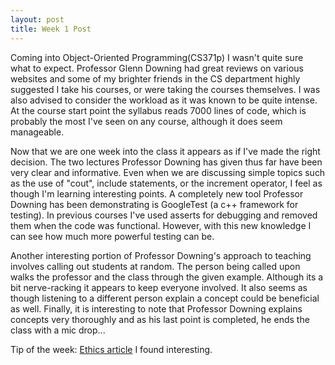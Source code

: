 ```yaml
---
layout: post
title: Week 1 Post
---
```


Coming into Object-Oriented Programming(CS371p) I wasn't quite sure what to expect. Professor Glenn Downing had great reviews on various websites and some of my brighter friends in the CS department highly suggested I take his courses, or were taking the courses themselves. I was also advised to consider the workload as it was known to be quite intense. At the course start point the syllabus reads 7000 lines of code, which is probably the most I've seen on any course, although it does seem manageable. 

Now that we are one week into the class it appears as if I've made the right decision. The two lectures Professor Downing has given thus far have been very clear and informative. Even when we are discussing simple topics such as the use of "cout", include statements, or the increment operator, I feel as though I'm learning interesting points. A completely new tool Professor Downing has been demonstrating is GoogleTest (a c++ framework for testing). In previous courses I've used asserts for debugging and removed them when the code was functional. However, with this new knowledge I can see how much more powerful testing can be. 

Another interesting portion of Professor Downing's approach to teaching involves calling out students at random. The person being called upon walks the professor and the class through the given example. Although its a bit nerve-racking it appears to keep everyone involved. It also seems as though listening to a different person explain a concept could be beneficial as well. Finally, it is interesting to note that Professor Downing explains concepts very thoroughly and as his last point is completed, he ends the class with a mic drop...

Tip of the week:
[Ethics article](http://mikecavaliere.com/ethics-for-freelance-programmers/) I found interesting. 

<div id="disqus_thread"></div>
      <script type="text/javascript">
          /* * * CONFIGURATION VARIABLES * * */
          var disqus_shortname = 'jc-ut-blog';
          
          /* * * DON'T EDIT BELOW THIS LINE * * */
          (function() {
              var dsq = document.createElement('script'); dsq.type = 'text/javascript'; dsq.async = true;
              dsq.src = '//' + disqus_shortname + '.disqus.com/embed.js';
              (document.getElementsByTagName('head')[0] || document.getElementsByTagName('body')[0]).appendChild(dsq);
          })();
      </script>
      <noscript>Please enable JavaScript to view the <a href="https://disqus.com/?ref_noscript" rel="nofollow">comments powered by Disqus.</a></noscript>